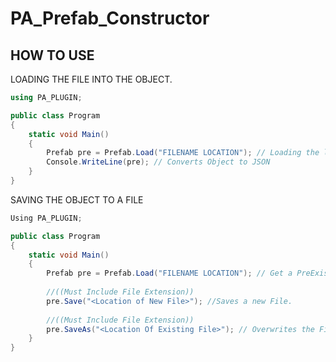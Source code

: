 # PA_Prefab_Constructor

HOW TO USE
------------------------------------

LOADING THE FILE INTO THE OBJECT.
>>>>>>>>>>>>>>>>>>>>>>>>>>>>>>>>>>>>>

```C#
using PA_PLUGIN;

public class Program
{
    static void Main()
    {
        Prefab pre = Prefab.Load("FILENAME LOCATION"); // Loading the lsb file (( Must Include Extension ))
        Console.WriteLine(pre); // Converts Object to JSON
    }
}
```

SAVING THE OBJECT TO A FILE
>>>>>>>>>>>>>>>>>>>>>>>>>>>>>>>>>>>>>>

```C#
Using PA_PLUGIN;

public class Program
{
    static void Main()
    {
        Prefab pre = Prefab.Load("FILENAME LOCATION"); // Get a PreExisting File to use for saving. (( Must Include Extension ))
        
        //((Must Include File Extension))
        pre.Save("<Location of New File>"); //Saves a new File. 
        
        //((Must Include File Extension))
        pre.SaveAs("<Location Of Existing File>"); // Overwrites the File. 
    }
}
```
